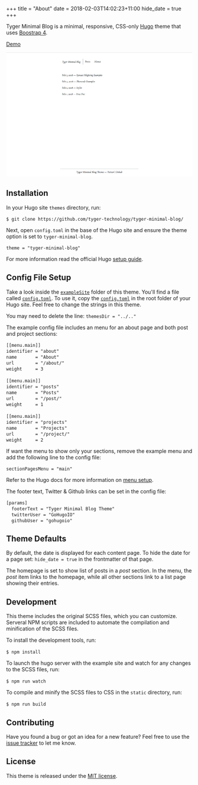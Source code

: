 +++
title = "About"
date = 2018-02-03T14:02:23+11:00
hide_date = true
+++

Tyger Minimal Blog is a minimal, responsive, CSS-only [Hugo](//gohugo.io/) theme that uses [Boostrap 4](//getbootstrap.com/).

[Demo](https://tyger-technology.github.io/tyger-minimal-blog)

![Tyger Minimal Blog theme screenshot](https://raw.githubusercontent.com/tyger-technology/tyger-minimal-blog/master/images/tn.png)

## Installation

In your Hugo site `themes` directory, run:

```
$ git clone https://github.com/tyger-technology/tyger-minimal-blog/
```

Next, open `config.toml` in the base of the Hugo site and ensure the theme option is set to `tyger-minimal-blog`.

```
theme = "tyger-minimal-blog"
```

For more information read the official Hugo [setup guide](//gohugo.io/getting-started/installing/).

## Config File Setup

Take a look inside the [`exampleSite`](https://github.com/tyger-technology/tyger-minimal-blog/tree/master/exampleSite) folder of this theme. You'll find a file called [`config.toml`](https://github.com/tyger-technology/tyger-minimal-blog/blob/master/exampleSite/config.toml). To use it, copy the [`config.toml`](https://github.com/tyger-technology/tyger-minimal-blog/blob/master/exampleSite/config.toml) in the root folder of your Hugo site. Feel free to change the strings in this theme.

You may need to delete the line: `themesDir = "../.."`

The example config file includes an menu for an about page and both post and project sections:

```
[[menu.main]]
identifier = "about"
name       = "About"
url        = "/about/"
weight     = 3

[[menu.main]]
identifier = "posts"
name       = "Posts"
url        = "/post/"
weight     = 1

[[menu.main]]
identifier = "projects"
name       = "Projects"
url        = "/project/"
weight     = 2
```

If want the menu to show only your sections, remove the example menu and add the following line to the config file:
```
sectionPagesMenu = "main"
```

Refer to the Hugo docs for more information on [menu setup](https://gohugo.io/content-management/menus/).

The footer text, Twitter & Github links can be set in the config file:

```
[params]
  footerText = "Tyger Minimal Blog Theme"
  twitterUser = "GoHugoIO"
  githubUser = "gohugoio"
```

## Theme Defaults

By default, the date is displayed for each content page. To hide the date for a page set:
`hide_date = true` in the frontmatter of that page.

The homepage is set to show list of posts in a *post* section. In the menu, the *post* item links to the homepage, while all other sections link to a list page showing their entries.

## Development

This theme includes the original SCSS files, which you can customize. Serveral NPM scripts are included to automate the compilation and minification of the SCSS files.

To install the development tools, run:

`$ npm install`

To launch the hugo server with the example site and watch for any changes to the SCSS files, run:

`$ npm run watch`

 To compile and minify the SCSS files to CSS in the `static` directory, run:

`$ npm run build`

## Contributing

Have you found a bug or got an idea for a new feature? Feel free to use the [issue tracker](https://github.com/tyger-technology/tyger-minimal-blog/issues) to let me know.

## License

This theme is released under the [MIT license](https://github.com/tyger-technology/tyger-minimal-blog//blob/master/LICENSE.md).
